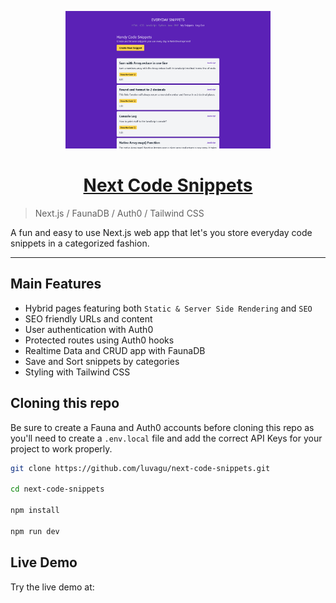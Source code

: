 <p align="center">
  <a href="https://nextjs-blog-pied-iota.vercel.app">
    <img src="Screenshot.png" height="220">
    <h1 align="center">Next Code Snippets</h1>
  </a>
</p>

> Next.js / FaunaDB / Auth0 / Tailwind CSS

A fun and easy to use Next.js web app that let's you store everyday code snippets in a categorized fashion.

------

## Main Features

- Hybrid pages featuring both `Static & Server Side Rendering` and `SEO`
- SEO friendly URLs and content
- User authentication with Auth0
- Protected routes using Auth0 hooks
- Realtime Data and CRUD app with FaunaDB
- Save and Sort snippets by categories
- Styling with Tailwind CSS

## Cloning this repo

Be sure to create a Fauna and Auth0 accounts before cloning this repo as you'll need to create a `.env.local` file and add the correct API Keys for your project to work properly.

```bash
git clone https://github.com/luvagu/next-code-snippets.git

cd next-code-snippets

npm install

npm run dev
```

## Live Demo

Try the live demo at: 
